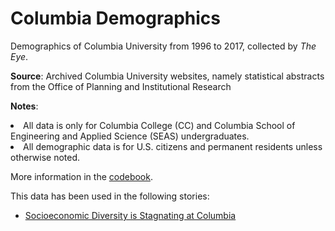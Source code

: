 # Columbia Demographics

Demographics of Columbia University from 1996 to 2017, collected by <i>The Eye</i>. 

<strong>Source</strong>: Archived Columbia University websites, namely statistical abstracts from the Office of Planning and Institutional Research

<strong>Notes</strong>: 
<li>All data is only for Columbia College (CC) and Columbia School of Engineering and Applied Science (SEAS) undergraduates.</li>

<li>All demographic data is for U.S. citizens and permanent residents unless otherwise noted.</li>

More information in the [codebook](https://github.com/TheEyeMagazine/columbia-demographics/blob/master/codebook-Columbia-demographics.txt).  

This data has been used in the following stories:

- [Socioeconomic Diversity is Stagnating at Columbia](https://www.columbiaspectator.com/eye/socioeconomic-diversity-is-stagnating/) 



